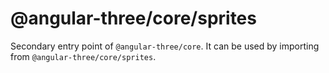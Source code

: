 # @angular-three/core/sprites

Secondary entry point of `@angular-three/core`. It can be used by importing from `@angular-three/core/sprites`.
